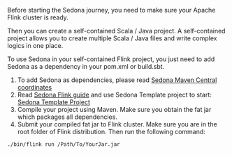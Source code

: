 Before starting the Sedona journey, you need to make sure your Apache Flink cluster is ready.

Then you can create a self-contained Scala / Java project. A self-contained project allows you to create multiple Scala / Java files and write complex logics in one place.

To use Sedona in your self-contained Flink project, you just need to add Sedona as a dependency in your pom.xml or build.sbt.

1. To add Sedona as dependencies, please read [Sedona Maven Central coordinates](../maven-coordinates.md)
2. Read [Sedona Flink guide](../../tutorial/flink/sql.md) and use Sedona Template project to start: [Sedona Template Project](../../tutorial/demo.md)
3. Compile your project using Maven. Make sure you obtain the fat jar which packages all dependencies.
4. Submit your compiled fat jar to Flink cluster. Make sure you are in the root folder of Flink distribution. Then run the following command:
```
./bin/flink run /Path/To/YourJar.jar
```
